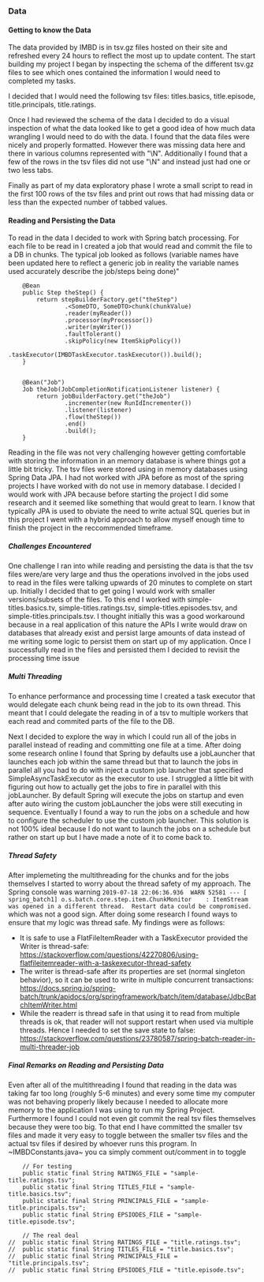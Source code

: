 ### Data
#### Getting to know the Data
The data provided by IMBD is in tsv.gz files hosted on their site and refreshed every 24 hours to reflect the most up to update content. The start building my project I began by inspecting the schema of the different tsv.gz files to see which ones contained the information I would need to completed my tasks.

I decided that I would need the following tsv files: titles.basics, title.episode, title.principals, title.ratings.

Once I had reviewed the schema of the data I decided to do a visual inspection of what the data looked like to get a good idea of how much data wrangling I would need to do with the data. I found that the data files were nicely and properly formatted. However there was missing data  here and there in various columns represented with "\N". Additionally I found that a few of the rows in the tsv files did not use "\N" and instead just had one or two less tabs.

Finally as part of my data exploratory phase I wrote a small script to read in the first 100 rows of the tsv files and print out rows that had missing data or less than the expected number of tabbed values. 

#### Reading and Persisting the Data
To read in the data I decided to work with Spring batch processing. For each file to be read in I created a job that would read and commit the file to a DB in chunks. The typical job looked as follows (variable names have been updated here to reflect a generic job in reality the variable names used  accurately describe the job/steps being done)"

```
	@Bean
	public Step theStep() {
		return stepBuilderFactory.get("theStep")
				.<SomeDTO, SomeDTO>chunk(chunkValue)
				.reader(myReader())
				.processor(myProcessor())
				.writer(myWriter())
                .faultTolerant()
                .skipPolicy(new ItemSkipPolicy())
                .taskExecutor(IMBDTaskExecutor.taskExecutor()).build();
	}
	

	@Bean("Job")
	Job theJob(JobCompletionNotificationListener listener) {
		return jobBuilderFactory.get("theJob")
				.incrementer(new RunIdIncrementer())
				.listener(listener)
				.flow(theStep())
				.end()
				.build();
	}
```

Reading in the file was not very challenging however getting comfortable with storing the information in an memory database is where things got a little bit tricky. The tsv files were stored using in memory databases using Spring Data JPA. I had not worked with JPA before as most of the spring projects I have worked with do not use in memory database. I decided I would work with JPA because before starting the project I did some research and it seemed like something that would great to learn. I know that typically JPA is used to obviate the need to write actual SQL queries but in this project I went with a hybrid approach to allow myself enough time to finish the project in the reccommended timeframe.

##### Challenges Encountered
One challenge I ran into while reading and persisting the data is that the tsv files were/are very large and thus the operations involved in the jobs used to read in the files were talking upwards of 20 minutes to complete on start up. Initially I decided that to get going I would work with smaller versions/subsets of the files. To this end I worked with simple-titles.basics.tv, simple-titles.ratings.tsv, simple-titles.episodes.tsv, and simple-titles.principals.tsv. I thought initially this was a good workaround because in a real application of this nature the APIs I write would draw on databases that already exist and persist large amounts of data instead of me writing some logic to persist them on start up of my application. Once I successfully read in the files and persisted them I decided to revisit the processing time issue

##### Multi Threading
To enhance performance and processing time I created a task executor that would delegate each chunk being read in the job to its own thread. This meant that I could delegate the reading in of a tsv to multiple workers that each read and commited parts of the file to the DB.

Next I decided to explore the way in which I could run all of the jobs in parallel instead of reading and committing one file at a time. After doing some research online I found that Spring by defaults use a jobLauncher that launches each job within the same thread but that to launch the jobs in parallel all you had to do with inject a custom job launcher that specified SimpleAsyncTaskExecutor as the executor to use. I struggled a little bit with figuring out how to actually get the jobs to fire in parallel with this jobLauncher. By default Spring will execute the jobs on startup and even after auto wiring the custom jobLauncher the jobs were still executing in sequence. Eventually I found a way to run the jobs on a schedule and how to configure the scheduler to use the custom job launcher. This solution is not 100% ideal because I do not want to launch the jobs on a schedule but rather on start up but I have made a note of it to come back to.

##### Thread Safety
After implemeting the multithreading for the chunks and for the jobs themselves I started to worry about the thread safety of my approach. The Spring console was warning `2019-07-18 22:06:36.936  WARN 52581 --- [  spring_batch1] o.s.batch.core.step.item.ChunkMonitor    : ItemStream was opened in a different thread.  Restart data could be compromised.` which was not a good sign. After doing some research I found ways to ensure that my logic was thread safe. My findings were as follows:
  - It is safe to use a FlatFileItemReader with a TaskExecutor provided the Writer is thread-safe: https://stackoverflow.com/questions/42270806/using-flatfileitemreader-with-a-taskexecutor-thread-safety
  - The writer is thread-safe after its properties are set (normal singleton behavior), so it can be used to write in multiple concurrent transactions: https://docs.spring.io/spring-batch/trunk/apidocs/org/springframework/batch/item/database/JdbcBatchItemWriter.html
  - While the readerr is thread safe in that using it to read from multiple threads is ok, that reader will not support restart when used via multiple threads. Hence I needed to set the save state to false: https://stackoverflow.com/questions/23780587/spring-batch-reader-in-multi-threader-job

##### Final Remarks on Reading and Persisting Data
Even after all of the multithreading I found that reading in the data was taking far too long (roughly 5-6 minutes) and every some time my computer was not behaving properly likely because I needed to allocate more memory to the application I was using to run my Spring Project. Furthermore I found I could not even git commit the real tsv files themselves because they were too big. To that end I have committed the smaller tsv files and made it very easy to toggle between the smaller tsv files and the actual tsv files if desired by whoever runs this program. In ~IMBDConstants.java~ you ca simply comment out/comment in to toggle

```
	// For testing
	public static final String RATINGS_FILE = "sample-title.ratings.tsv";
	public static final String TITLES_FILE = "sample-title.basics.tsv";
	public static final String PRINCIPALS_FILE = "sample-title.principals.tsv";
	public static final String EPSIODES_FILE = "sample-title.episode.tsv";

	// The real deal
//	public static final String RATINGS_FILE = "title.ratings.tsv";
//	public static final String TITLES_FILE = "title.basics.tsv";
//	public static final String PRINCIPALS_FILE = "title.principals.tsv";
//	public static final String EPSIODES_FILE = "title.episode.tsv";
	
```
